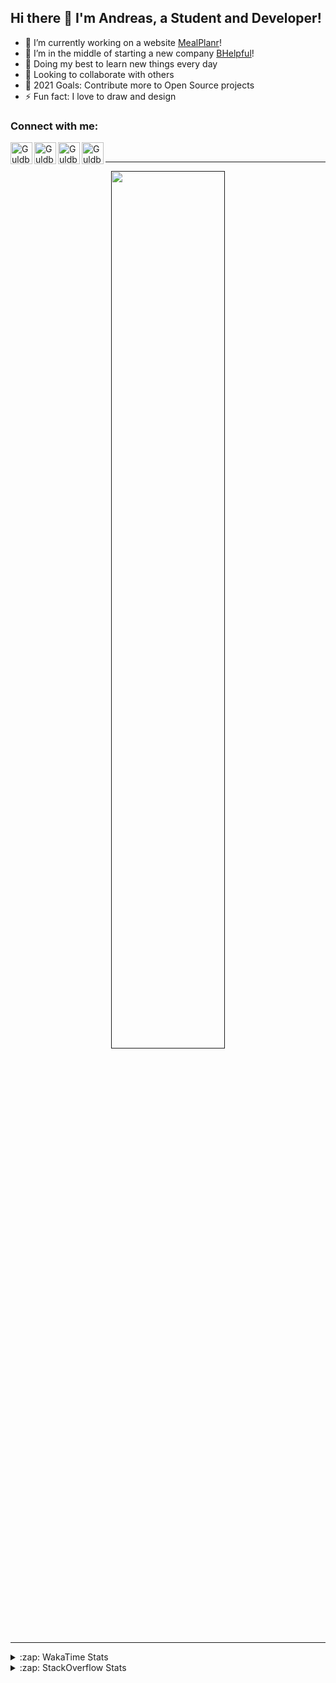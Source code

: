 ## Hi there 👋 I'm Andreas, a Student and Developer!

- 🔭 I’m currently working on a website [MealPlanr][MP]!
- 📑 I’m in the middle of starting a new company [BHelpful][BHelpful]!
- 🌱 Doing my best to learn new things every day
- 👯 Looking to collaborate with others
- 🥅 2021 Goals: Contribute more to Open Source projects
- ⚡ Fun fact: I love to draw and design

### Connect with me:

[<img align="left" alt="Guldberg | YouTube" width="35px" src="https://cdn1.iconfinder.com/data/icons/logotypes/32/youtube-512.png" />][youtube]
[<img align="left" alt="Guldberg | Twitter" width="35px" src="https://cdn1.iconfinder.com/data/icons/logotypes/32/square-twitter-512.png" />][twitter]
[<img align="left" alt="Guldberg | LinkedIn" width="35px" src="https://cdn1.iconfinder.com/data/icons/logotypes/32/square-linkedin-512.png" />][linkedin]
[<img align="left" alt="Guldberg | Instagram" width="35px" src="https://cdn2.iconfinder.com/data/icons/social-icons-33/128/Instagram-512.png" />][instagram]

<br />

---

<p align="center">
  <a href="">
    <img width="60% align="center" src="https://github-readme-stats.vercel.app/api?username=Andreasgdp&show_icons=true&count_private=true" />
  </a>
</p>

---

<details>
  <summary>:zap: WakaTime Stats</summary>

<br />

<!--START_SECTION:waka-->
![Profile Views](http://img.shields.io/badge/Profile%20Views-0-blue)

**I'm an Early 🐤** 

```text
🌞 Morning    234 commits    █████░░░░░░░░░░░░░░░░░░░░   22.01% 
🌆 Daytime    520 commits    ████████████░░░░░░░░░░░░░   48.92% 
🌃 Evening    291 commits    ██████░░░░░░░░░░░░░░░░░░░   27.38% 
🌙 Night      18 commits     ░░░░░░░░░░░░░░░░░░░░░░░░░   1.69%

```
📅 **I'm Most Productive on Sunday** 

```text
Monday       204 commits    ████░░░░░░░░░░░░░░░░░░░░░   19.19% 
Tuesday      115 commits    ██░░░░░░░░░░░░░░░░░░░░░░░   10.82% 
Wednesday    125 commits    ███░░░░░░░░░░░░░░░░░░░░░░   11.76% 
Thursday     111 commits    ██░░░░░░░░░░░░░░░░░░░░░░░   10.44% 
Friday       85 commits     ██░░░░░░░░░░░░░░░░░░░░░░░   8.0% 
Saturday     207 commits    ████░░░░░░░░░░░░░░░░░░░░░   19.47% 
Sunday       216 commits    █████░░░░░░░░░░░░░░░░░░░░   20.32%

```


📊 **This Week I Spent My Time On** 

```text
⌚︎ Time Zone: Europe/Copenhagen

💬 Programming Languages: 
TypeScript               4 hrs 2 mins        ██████████████████░░░░░░░   72.25% 
SCSS                     41 mins             ███░░░░░░░░░░░░░░░░░░░░░░   12.47% 
HTML                     36 mins             ██░░░░░░░░░░░░░░░░░░░░░░░   11.01% 
YAML                     7 mins              ░░░░░░░░░░░░░░░░░░░░░░░░░   2.23% 
JSON                     2 mins              ░░░░░░░░░░░░░░░░░░░░░░░░░   0.79%

🔥 Editors: 
VS Code                  5 hrs 35 mins       █████████████████████████   100.0%

🐱‍💻 Projects: 
web-sources              3 hrs 56 mins       █████████████████░░░░░░░░   70.39% 
Mealplanr-api            1 hr 15 mins        █████░░░░░░░░░░░░░░░░░░░░   22.56% 
Mealplanr                19 mins             █░░░░░░░░░░░░░░░░░░░░░░░░   5.83% 
web-frontend-app         3 mins              ░░░░░░░░░░░░░░░░░░░░░░░░░   0.92% 
robo-throw               0 secs              ░░░░░░░░░░░░░░░░░░░░░░░░░   0.3%

💻 Operating System: 
Mac                      3 hrs 59 mins       █████████████████░░░░░░░░   71.31% 
Windows                  1 hr 35 mins        ███████░░░░░░░░░░░░░░░░░░   28.39% 
Linux                    0 secs              ░░░░░░░░░░░░░░░░░░░░░░░░░   0.3%

```

**I Mostly Code in Python** 

```text
Python                   11 repos            █████████░░░░░░░░░░░░░░░░   39.29% 
C++                      4 repos             ███░░░░░░░░░░░░░░░░░░░░░░   14.29% 
TypeScript               2 repos             █░░░░░░░░░░░░░░░░░░░░░░░░   7.14% 
HTML                     2 repos             █░░░░░░░░░░░░░░░░░░░░░░░░   7.14% 
Batchfile                2 repos             █░░░░░░░░░░░░░░░░░░░░░░░░   7.14%

```



 Last Updated on 29/09/2021
<!--END_SECTION:waka-->


</details>

<details>
  <summary>:zap: StackOverflow Stats</summary>
  
  <br />
  
  [![Andreas G.D Petersen StackOverflow](https://github-readme-stackoverflow.vercel.app/?userID=11050308)](https://stackoverflow.com/users/11050308/andreas-g-d-petersen)


</details>

<br />


[twitter]: https://twitter.com/Guldberg20
[youtube]: https://www.youtube.com/channel/UCORVtLIFnURPEo_Fo-MGv8A
[instagram]: https://www.instagram.com/andreasgdp/
[linkedin]: https://www.linkedin.com/in/andreasgdp/
[MP]: https://mealplanr.bhelpful.net/
[BHelpful]: https://github.com/BHelpful
